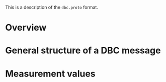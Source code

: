 This is a description of the `dbc.proto` format.

# Overview

# General structure of a DBC message

# Measurement values